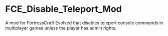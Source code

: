 # FCE_Disable_Teleport_Mod
A mod for FortressCraft Evolved that disables teleport console commands in multiplayer games unless the player has admin rights.
